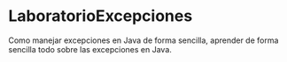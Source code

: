 # LaboratorioExcepciones

Como manejar excepciones en Java de forma sencilla, aprender de forma sencilla todo sobre las excepciones en Java. 

